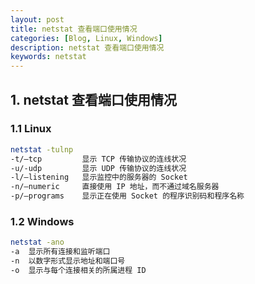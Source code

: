```yaml
---
layout: post
title: netstat 查看端口使用情况
categories: [Blog, Linux, Windows]
description: netstat 查看端口使用情况
keywords: netstat
---
```


## 1. netstat 查看端口使用情况

### 1.1 Linux

```sh
netstat -tulnp
-t/–tcp         显示 TCP 传输协议的连线状况
-u/-udp         显示 UDP 传输协议的连线状况
-l/–listening   显示监控中的服务器的 Socket
-n/–numeric     直接使用 IP 地址，而不通过域名服务器
-p/–programs    显示正在使用 Socket 的程序识别码和程序名称
```

### 1.2 Windows

```sh
netstat -ano
-a  显示所有连接和监听端口
-n  以数字形式显示地址和端口号
-o  显示与每个连接相关的所属进程 ID
```
